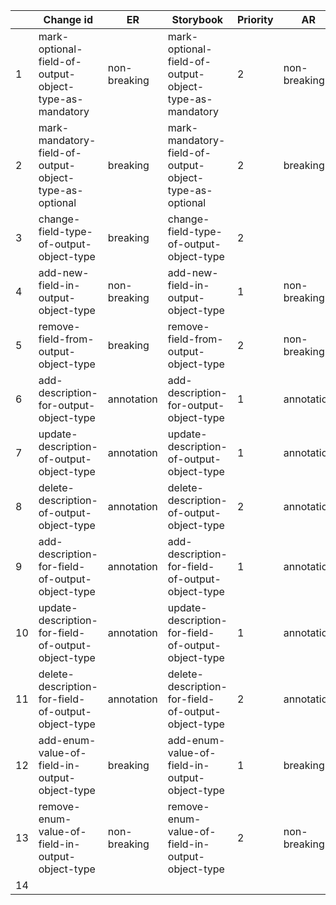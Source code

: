 |    | Change id                                              | ER           | Storybook                                              | Priority | AR           | Questions        | Test   |
|----|--------------------------------------------------------|--------------|--------------------------------------------------------|----------|--------------|------------------|--------|
| 1  | mark-optional-field-of-output-object-type-as-mandatory | non-breaking | mark-optional-field-of-output-object-type-as-mandatory | 2        | non-breaking | action is add    | exists |
| 2  | mark-mandatory-field-of-output-object-type-as-optional | breaking     | mark-mandatory-field-of-output-object-type-as-optional | 2        | breaking     | action is remove | exists |
| 3  | change-field-type-of-output-object-type                | breaking     | change-field-type-of-output-object-type                | 2        |              | 2 diffs          | exists |
| 4  | add-new-field-in-output-object-type                    | non-breaking | add-new-field-in-output-object-type                    | 1        | non-breaking |                  | exists |
| 5  | remove-field-from-output-object-type                   | breaking     | remove-field-from-output-object-type                   | 2        | non-breaking |                  | exists |
| 6  | add-description-for-output-object-type                 | annotation   | add-description-for-output-object-type                 | 1        | annotation   |                  | exists |
| 7  | update-description-of-output-object-type               | annotation   | update-description-of-output-object-type               | 1        | annotation   | action is add    | exists |
| 8  | delete-description-of-output-object-type               | annotation   | delete-description-of-output-object-type               | 2        | annotation   |                  | exists |
| 9  | add-description-for-field-of-output-object-type        | annotation   | add-description-for-field-of-output-object-type        | 1        | annotation   |                  | exists |
| 10 | update-description-for-field-of-output-object-type     | annotation   | update-description-for-field-of-output-object-type     | 1        | annotation   |                  | exists |
| 11 | delete-description-for-field-of-output-object-type     | annotation   | delete-description-for-field-of-output-object-type     | 2        | annotation   |                  | exists |
| 12 | add-enum-value-of-field-in-output-object-type          | breaking     | add-enum-value-of-field-in-output-object-type          | 1        | breaking     |                  | exists |
| 13 | remove-enum-value-of-field-in-output-object-type       | non-breaking | remove-enum-value-of-field-in-output-object-type       | 2        | non-breaking |                  | exists |
| 14 |                                                        |              |                                                        |          |              |                  |        |
